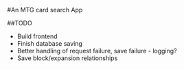 #An MTG card search App

##TODO

 - Build frontend
 - Finish database saving
 - Better handling of request failure, save failure - logging?
 - Save block/expansion relationships